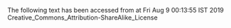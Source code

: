 The following text has been accessed from at Fri Aug 9 00:13:55 IST 2019
Creative_Commons_Attribution-ShareAlike_License
